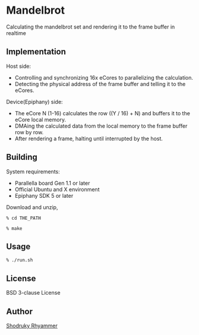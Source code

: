 # Mandelbrot

Calculating the mandelbrot set and rendering it to the frame buffer in realtime

## Implementation

Host side:

* Controlling and synchronizing 16x eCores to parallelizing the calculation.
* Detecting the physical address of the frame buffer and telling it to the eCores.

Device(Epiphany) side:

* The eCore N (1-16) calculates the row ((Y / 16) + N) and buffers it to the eCore local memory.
* DMAing the calculated data from the local memory to the frame buffer row by row.
* After rendering a frame, halting until interrupted by the host.

## Building

System requirements:

* Parallella board Gen 1.1 or later
* Official Ubuntu and X environment
* Epiphany SDK 5 or later

Download and unzip,

``% cd THE_PATH``

``% make``

## Usage

``% ./run.sh``

## License

BSD 3-clause License

## Author

[Shodruky Rhyammer](https://github.com/shodruky-rhyammer)
